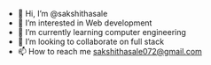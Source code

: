 - 👋 Hi, I’m @sakshithasale
- 👀 I’m interested in Web development
- 🌱 I’m currently learning computer engineering
- 💞️ I’m looking to collaborate on full stack 
- 📫 How to reach me sakshithasale072@gmail.com

<!---
sakshithasale/sakshithasale is a ✨ special ✨ repository because its `README.md` (this file) appears on your GitHub profile.
You can click the Preview link to take a look at your changes.
--->
